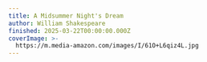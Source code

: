 ```yaml
---
title: A Midsummer Night's Dream
author: William Shakespeare
finished: 2025-03-22T00:00:00.000Z
coverImage: >-
  https://m.media-amazon.com/images/I/61O+L6qiz4L.jpg
---
```

